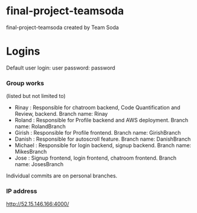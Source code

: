 # final-project-teamsoda
final-project-teamsoda created by Team Soda

# Logins

Default user
login: user
password: password

### Group works
(listed but not limited to)
- Rinay :  Responsible for chatroom backend, Code Quantification and Review, backend. Branch name: Rinay
- Roland : Responsible for Profile backend and AWS deployment. Branch name: RolandBranch
- Girish :  Responsible for Profile frontend. Branch name: GirishBranch
- Danish : Responsible for autoscroll feature. Branch name: DanishBranch
- Michael : Responsible for login backend, signup backend. Branch name: MikesBranch
- Jose : Signup frontend, login frontend, chatroom frontend. Branch name: JosesBranch


Individual commits are on personal branches.

### IP address
http://52.15.146.166:4000/
